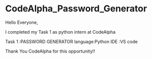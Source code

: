 # CodeAlpha_Password_Generator
Hello Everyone,

I completed my Task 1 as python intern at CodeAlpha

Task 1  :PASSWORD GENERATOR
language:Python
IDE     :VS code

Thank You CodeAlpha for this opportunity!!
